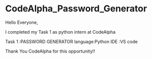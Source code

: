 # CodeAlpha_Password_Generator
Hello Everyone,

I completed my Task 1 as python intern at CodeAlpha

Task 1  :PASSWORD GENERATOR
language:Python
IDE     :VS code

Thank You CodeAlpha for this opportunity!!
